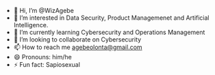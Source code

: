 - 👋 Hi, I’m @WizAgebe
- 👀 I’m interested in Data Security, Product Managemenet and Artificial Intelligence.
- 🌱 I’m currently learning Cybersecurity and Operations Management
- 💞️ I’m looking to collaborate on Cybersecurity
- 📫 How to reach me agebeolonta@gmail.com
- 😄 Pronouns: him/he
- ⚡ Fun fact: Sapiosexual

<!---
WizAgebe/WizAgebe is a ✨ special ✨ repository because its `README.md` (this file) appears on your GitHub profile.
You can click the Preview link to take a look at your changes.
--->
